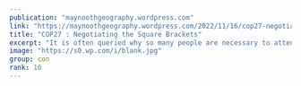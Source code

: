 ```yaml
---
publication: "maynoothgeography.wordpress.com"
link: "https://maynoothgeography.wordpress.com/2022/11/16/cop27-negotiating-the-square-brackets/"
title: "COP27 : Negotiating the Square Brackets"
excerpt: "It is often queried why so many people are necessary to attend the COP. The attendance of around 30,000 this year is made up not just of national negotiators from the 197 countries who signed up to…"
image: "https://s0.wp.com/i/blank.jpg"
group: con
rank: 10
---
```

